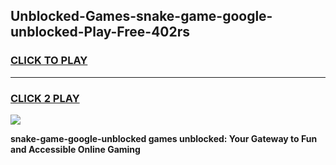 
## Unblocked-Games-snake-game-google-unblocked-Play-Free-402rs
<h3>
<a href="https://premium76.site?title=snake-game-google-unblocked&ref=21A">CLICK TO PLAY</a></h3>
<hr>

<h3>
<a href="https://premium76.site?title=snake-game-google-unblocked&ref=21A">CLICK 2 PLAY</a>
  
</h3>

<a href="https://premium76.site?title=snake-game-google-unblocked&ref=21A"><img src="https://clearcache.store/games.png"></a>


**snake-game-google-unblocked games unblocked: Your Gateway to Fun and Accessible Online Gaming**
